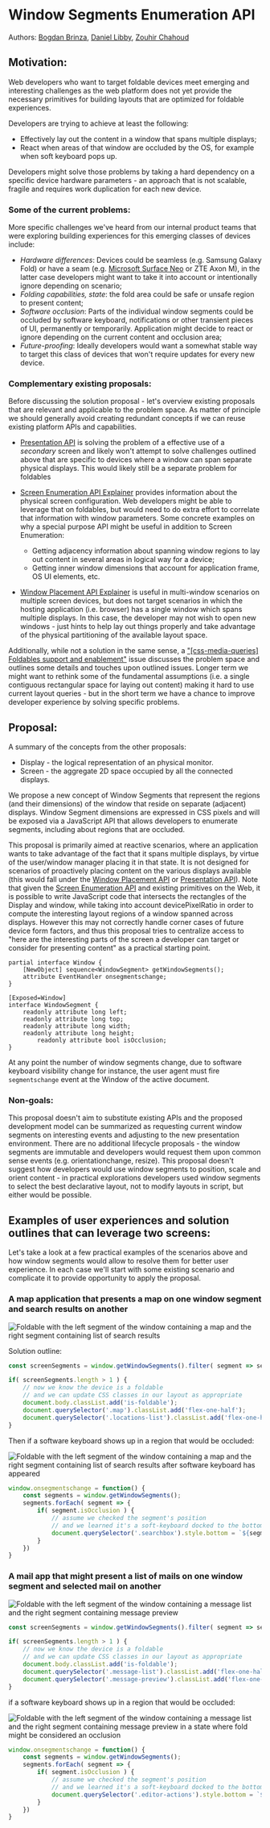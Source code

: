 # Window Segments Enumeration API

Authors: [Bogdan Brinza](https://github.com/boggydigital), [Daniel Libby](https://github.com/dlibby-), [Zouhir Chahoud](https://github.com/Zouhir)

## Motivation:
Web developers who want to target foldable devices meet emerging and interesting challenges as the web platform does not yet provide the necessary primitives for building layouts that are optimized for foldable experiences.

Developers are trying to achieve at least the following:

- Effectively lay out the content in a window that spans multiple displays;
- React when areas of that window are occluded by the OS, for example when soft keyboard pops up.

Developers might solve those problems by taking a hard dependency on a specific device hardware parameters - an approach that is not scalable, fragile and requires work duplication for each new device. 

### Some of the current problems:
More specific challenges we've heard from our internal product teams that were exploring building experiences for this emerging classes of devices include:

- *Hardware differences*: Devices could be seamless (e.g. Samsung Galaxy Fold) or have a seam (e.g. [Microsoft Surface Neo](https://www.microsoft.com/en-us/surface/devices/surface-neo) or ZTE Axon M), in the latter case developers might want to take it into account or intentionally ignore depending on scenario;
- *Folding capabilities, state*: the fold area could be safe or unsafe region to present content;
- *Software occlusion*: Parts of the individual window segments could be occluded by software keyboard, notifications or other transient pieces of UI, permanently or temporarily. Application might decide to react or ignore depending on the current content and occlusion area;
- *Future-proofing*: Ideally developers would want a somewhat stable way to target this class of devices that won't require updates for every new device.

### Complementary existing proposals:
Before discussing the solution proposal - let's overview existing proposals that are relevant and applicable to the problem space. 
As matter of principle we should generally avoid creating redundant concepts if we can reuse existing platform APIs and capabilities.

- [Presentation API](https://w3c.github.io/presentation-api/) is solving the problem of a effective use of a _secondary_ screen and likely won't attempt to solve challenges outlined above that are specific to devices where a window can span separate physical displays. This would likely still be a separate problem for foldables

- [Screen Enumeration API Explainer](https://github.com/spark008/screen-enumeration/blob/master/EXPLAINER.md) provides information about the physical screen configuration. Web developers might be able to leverage that on foldables, but would need to do extra effort to correlate that information with window parameters. Some concrete examples on why a special purpose API might be useful in addition to Screen Enumeration:
	- Getting adjacency information about spanning window regions to lay out content in several areas in logical way for a device;
	- Getting inner window dimensions that account for application frame, OS UI elements, etc.
- [Window Placement API Explainer](https://github.com/spark008/window-placement/blob/master/EXPLAINER.md) is useful in multi-window scenarios on multiple screen devices, but does not target scenarios in which the hosting application (i.e. browser) has a single window which spans multiple displays. In this case, the developer may not wish to open new windows - just hints to help lay out things properly and take advantage of the physical partitioning of the available layout space.
 
Additionally, while not a solution in the same sense, a ["[css-media-queries] Foldables support and enablement"](https://github.com/w3c/csswg-drafts/issues/4141) issue discusses the problem space and outlines some details and touches upon outlined issues. Longer term we might want to rethink some of the fundamental assumptions (i.e. a single contiguous rectangular space for laying out content) making it hard to use current layout queries - but in the short term we have a chance to improve developer experience by solving specific problems.

## Proposal: 

A summary of the concepts from the other proposals:
* Display - the logical representation of an physical monitor.
* Screen - the aggregate 2D space occupied by all the connected displays.

We propose a new concept of Window Segments that represent the regions (and their dimensions) of the window that reside on separate (adjacent) displays. Window Segment dimensions are expressed in CSS pixels and will be exposed via a JavaScript API that allows developers to enumerate segments, including about regions that are occluded. 

This proposal is primarily aimed at reactive scenarios, where an application wants to take advantage of the fact that it spans multiple displays, by virtue of the user/window manager placing it in that state. It is not designed for scenarios of proactively placing content on the various displays available (this would fall under the [Window Placement API](https://github.com/spark008/window-placement/blob/master/EXPLAINER.md) or [Presentation API](https://w3c.github.io/presentation-api/)). Note that given the [Screen Enumeration API](https://github.com/spark008/screen-enumeration/blob/master/EXPLAINER.md) and existing primitives on the Web, it is possible to write JavaScript code that intersects the rectangles of the Display and window, while taking into account devicePixelRatio in order to compute the interesting layout regions of a window spanned across displays. However this may not correctly handle corner cases of future device form factors, and thus this proposal tries to centralize access to "here are the interesting parts of the screen a developer can target or consider for presenting content" as a practical starting point. 

```
partial interface Window {
	[NewObject] sequence<WindowSegment> getWindowSegments();
	attribute EventHandler onsegmentschange;
}

[Exposed=Window]
interface WindowSegment {
	readonly attribute long left;
	readonly attribute long top;
	readonly attribute long width;
	readonly attribute long height;
        readonly attribute bool isOcclusion;
}
```

At any point the number of window segments change, due to software keyboard visibility change for instance, the user agent must fire `segmentschange` event at the Window of the active document.

### Non-goals:
This proposal doesn't aim to substitute existing APIs and the proposed development model can be summarized as requesting current window segments on interesting events and adjusting to the new presentation environment. There are no additional lifecycle proposals - the window segments are immutable and developers would request them upon common sense events (e.g. orientationchange, resize).
This proposal doesn't suggest how developers would use window segments to position, scale and orient content - in practical explorations developers used window segments to select the best declarative layout, not to modify layouts in script, but either would be possible.

## Examples of user experiences and solution outlines that can leverage two screens:

Let's take a look at a few practical examples of the scenarios above and how window segments would allow to resolve them for better user experience. In each case we'll start with some existing scenario and complicate it to provide opportunity to apply the proposal.

### A map application that presents a map on one window segment and search results on another

![Foldable with the left segment of the window containing a map and the right segment containing list of search results](map.png)

Solution outline:

```js  
const screenSegments = window.getWindowSegments().filter( segment => segment.isOcclusion === false );

if( screenSegments.length > 1 ) {
	// now we know the device is a foldable
	// and we can update CSS classes in our layout as appropriate 
	document.body.classList.add('is-foldable');
	document.querySelector('.map').classList.add('flex-one-half');
	document.querySelector('.locations-list').classList.add('flex-one-half');
}
```

Then if a software keyboard shows up in a region that would be occluded:

![Foldable with the left segment of the window containing a map and the right segment containing list of search results after software keyboard has appeared](map-search.png)

```js  
window.onsegmentschange = function() {
	const segments = window.getWindowSegments();
	segments.forEach( segment => {
		if( segment.isOcclusion ) {
			// assume we checked the segment's position
			// and we learned it's a soft-keyboard docked to the bottom left
			document.querySelector('.searchbox').style.bottom = `${segment.height + 15}px`;
		}
	})
}
```

### A mail app that might present a list of mails on one window segment and selected mail on another

![Foldable with the left segment of the window containing a message list and the right segment containing message preview](mail.png)

```js  
const screenSegments = window.getWindowSegments().filter( segment => segment.isOcclusion === false );

if( screenSegments.length > 1 ) {
	// now we know the device is a foldable
	// and we can update CSS classes in our layout as appropriate 
	document.body.classList.add('is-foldable');
	document.querySelector('.message-list').classList.add('flex-one-half');
	document.querySelector('.message-preview').classList.add('flex-one-half');
}
```

if a software keyboard shows up in a region that would be occluded:

![Foldable with the left segment of the window containing a message list and the right segment containing message preview in a state where fold might be considered an occlusion](mail-editor.png)

```js  
window.onsegmentschange = function() {
	const segments = window.getWindowSegments();
	segments.forEach( segment => {
		if( segment.isOcclusion ) {
			// assume we checked the segment's position
			// and we learned it's a soft-keyboard docked to the bottom right
			document.querySelector('.editor-actions').style.bottom = `${segment.height}px`
		}
	})
}
```
